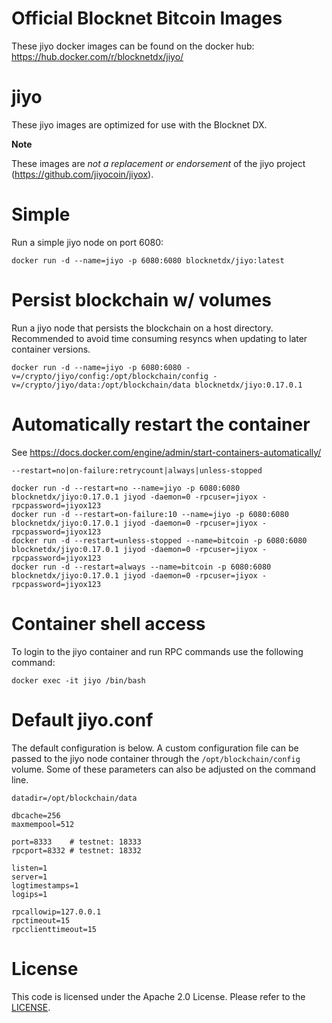 Official Blocknet Bitcoin Images
=================================

These jiyo docker images can be found on the docker hub: https://hub.docker.com/r/blocknetdx/jiyo/

jiyo
========

These jiyo images are optimized for use with the Blocknet DX.

**Note**

These images are _not a replacement or endorsement_ of the jiyo project (https://github.com/jiyocoin/jiyox).


Simple
======

Run a simple jiyo node on port 6080:
```
docker run -d --name=jiyo -p 6080:6080 blocknetdx/jiyo:latest
```


Persist blockchain w/ volumes
=============================

Run a jiyo node that persists the blockchain on a host directory. Recommended to avoid time consuming resyncs when updating to later container versions.
```
docker run -d --name=jiyo -p 6080:6080 -v=/crypto/jiyo/config:/opt/blockchain/config -v=/crypto/jiyo/data:/opt/blockchain/data blocknetdx/jiyo:0.17.0.1
```


Automatically restart the container
===================================

See https://docs.docker.com/engine/admin/start-containers-automatically/

`--restart=no|on-failure:retrycount|always|unless-stopped`

```
docker run -d --restart=no --name=jiyo -p 6080:6080 blocknetdx/jiyo:0.17.0.1 jiyod -daemon=0 -rpcuser=jiyox -rpcpassword=jiyox123
docker run -d --restart=on-failure:10 --name=jiyo -p 6080:6080 blocknetdx/jiyo:0.17.0.1 jiyod -daemon=0 -rpcuser=jiyox -rpcpassword=jiyox123
docker run -d --restart=unless-stopped --name=bitcoin -p 6080:6080 blocknetdx/jiyo:0.17.0.1 jiyod -daemon=0 -rpcuser=jiyox -rpcpassword=jiyox123
docker run -d --restart=always --name=bitcoin -p 6080:6080 blocknetdx/jiyo:0.17.0.1 jiyod -daemon=0 -rpcuser=jiyox -rpcpassword=jiyox123
```


Container shell access
======================

To login to the jiyo container and run RPC commands use the following command:
```
docker exec -it jiyo /bin/bash
```


Default jiyo.conf
=====================

The default configuration is below. A custom configuration file can be passed to the jiyo  node container through the `/opt/blockchain/config` volume. Some of these parameters can also be adjusted on the command line.
```
datadir=/opt/blockchain/data

dbcache=256
maxmempool=512

port=8333    # testnet: 18333
rpcport=8332 # testnet: 18332

listen=1
server=1
logtimestamps=1
logips=1

rpcallowip=127.0.0.1
rpctimeout=15
rpcclienttimeout=15
```


License
=======

This code is licensed under the Apache 2.0 License. Please refer to the [LICENSE](https://github.com/BlocknetDX/dockerimages/blob/master/LICENSE).